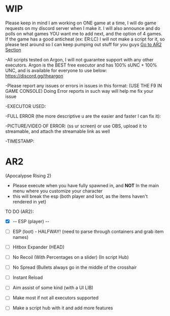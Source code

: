 # WIP
Please keep in mind I am working on ONE game at a time, I will do game requests on my discord server when I make it.
I will also announce and do polls on what games YOU want me to add next, and the option of 4 games.
If the game has a good anticheat (ex: ER:LC) I will not make a script for it, so please test around so I can keep pumping out stuff for you guys
[Go to AR2 Section](#AR2)

-All scripts tested on Argon, I will not guarantee support with any other executors. 
Argon is the BEST free executor and has 100% sUNC + 100% UNC, and is available for everyone to use below: 
https://discord.gg/theargon 

 -Please report any issues or errors in issues in this format: (USE THE F9 IN GAME CONSOLE)
 Doing Error reports in such way will help me fix your issue
 
 -EXECUTOR USED:
 
 -FULL ERROR (the more descriptive u are the easier and faster I can fix it):
 
 -PICTURE/VIDEO OF ERROR: (ss ur screen) or use OBS, upload it to streamable, and attach the streamable link as well
 
 -TIMESTAMP:

# AR2
(Apocalypse Rising 2)
- Please execute when you have fully spawned in, and **NOT** In the main menu where you customize your character
- this will break the esp (both player and loot, as the items haven't rendered in yet)

TO DO (AR2):
- [x] -- ESP (player) --
- [ ] ESP (loot) - HALFWAY! (need to parse through containers and grab item names)
- [ ] Hitbox Expander (HEAD)
- [ ] No Recoil (With Percentages on a slider) (In script Hub)
- [ ] No Spread (Bullets always go in the middle of the crosshair
- [ ] Instant Reload
- [ ] Aim assist of some kind (with a UI LIB)
- [ ] Make most if not all executors supported
- [ ] Make a script hub with it and add more features
 
